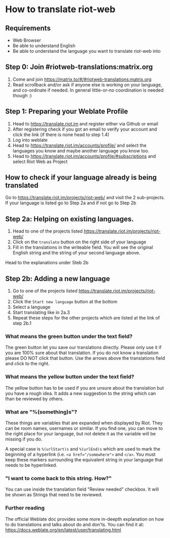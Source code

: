 # How to translate riot-web

## Requirements

- Web Browser
- Be able to understand English
- Be able to understand the language you want to translate riot-web into

## Step 0: Join #riotweb-translations:matrix.org

1. Come and join https://matrix.to/#/#riotweb-translations:matrix.org
2. Read scrollback and/or ask if anyone else is working on your language, and co-ordinate if needed.  In general little-or-no coordination is needed though :)

## Step 1: Preparing your Weblate Profile

1. Head to https://translate.riot.im and register either via Github or email
2. After registering check if you got an email to verify your account and click the link (if there is none head to step 1.4)
3. Log into weblate
4. Head to https://translate.riot.im/accounts/profile/ and select the languages you know and maybe another language you know too.
6. Head to https://translate.riot.im/accounts/profile/#subscriptions and select Riot Web as Project

## How to check if your language already is being translated

Go to https://translate.riot.im/projects/riot-web/ and visit the 2 sub-projects.
If your language is listed go to Step 2a and if not go to Step 2b

## Step 2a: Helping on existing languages.

1. Head to one of the projects listed https://translate.riot.im/projects/riot-web/
2. Click on the ``translate`` button on the right side of your language
3. Fill in the translations in the writeable field. You will see the original English string and the string of your second language above.

Head to the explanations under Steb 2b

## Step 2b: Adding a new language

1. Go to one of the projects listed https://translate.riot.im/projects/riot-web/
2. Click the ``Start new language`` button at the bottom
3. Select a language
4. Start translating like in 2a.3
5. Repeat these steps for the other projects which are listed at the link of step 2b.1

### What means the green button under the text field?

The green button let you save our translations directly. Please only use it if you are 100% sure about that translation. If you do not know a translation please DO NOT click that button. Use the arrows above the translations field and click to the right.

### What means the yellow button under the text field?

The yellow button has to be used if you are unsure about the translation but you have a rough idea. It adds a new suggestion to the string which can than be reviewed by others.

### What are "%(something)s"?

These things are variables that are expanded when displayed by Riot. They can be room names, usernames or similar. If you find one, you can move to the right place for your language, but not delete it as the variable will be missing if you do.

A special case is `%(urlStart)s` and `%(urlEnd)s` which are used to mark the beginning of a hyperlink (i.e. `<a href="/somewhere">` and `</a>`.  You must keep these markers surrounding the equivalent string in your language that needs to be hyperlinked.

### "I want to come back to this string. How?"

You can use inside the translation field "Review needed" checkbox. It will be shown as Strings that need to be reviewed.


### Further reading

The official Weblate doc provides some more in-deepth explanation on how to do translations and talks about do and don'ts. You can find it at: https://docs.weblate.org/en/latest/user/translating.html
